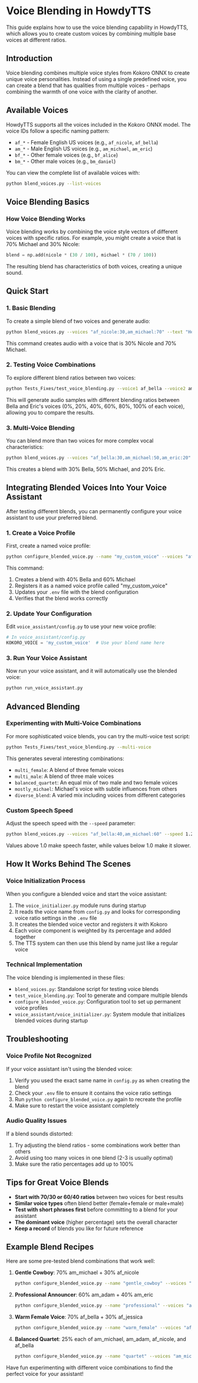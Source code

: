 # Voice Blending in HowdyTTS

This guide explains how to use the voice blending capability in HowdyTTS, which allows you to create custom voices by combining multiple base voices at different ratios.

## Introduction

Voice blending combines multiple voice styles from Kokoro ONNX to create unique voice personalities. Instead of using a single predefined voice, you can create a blend that has qualities from multiple voices - perhaps combining the warmth of one voice with the clarity of another.

## Available Voices

HowdyTTS supports all the voices included in the Kokoro ONNX model. The voice IDs follow a specific naming pattern:

- `af_*` - Female English US voices (e.g., `af_nicole`, `af_bella`)
- `am_*` - Male English US voices (e.g., `am_michael`, `am_eric`) 
- `bf_*` - Other female voices (e.g., `bf_alice`)
- `bm_*` - Other male voices (e.g., `bm_daniel`)

You can view the complete list of available voices with:

```bash
python blend_voices.py --list-voices
```

## Voice Blending Basics

### How Voice Blending Works

Voice blending works by combining the voice style vectors of different voices with specific ratios. For example, you might create a voice that is 70% Michael and 30% Nicole:

```python
blend = np.add(nicole * (30 / 100), michael * (70 / 100))
```

The resulting blend has characteristics of both voices, creating a unique sound.

## Quick Start

### 1. Basic Blending

To create a simple blend of two voices and generate audio:

```bash
python blend_voices.py --voices "af_nicole:30,am_michael:70" --text "Hello, this is a blended voice test."
```

This command creates audio with a voice that is 30% Nicole and 70% Michael.

### 2. Testing Voice Combinations

To explore different blend ratios between two voices:

```bash
python Tests_Fixes/test_voice_blending.py --voice1 af_bella --voice2 am_eric --steps 5
```

This will generate audio samples with different blending ratios between Bella and Eric's voices (0%, 20%, 40%, 60%, 80%, 100% of each voice), allowing you to compare the results.

### 3. Multi-Voice Blending

You can blend more than two voices for more complex vocal characteristics:

```bash
python blend_voices.py --voices "af_bella:30,am_michael:50,am_eric:20" --text "This blends three different voices."
```

This creates a blend with 30% Bella, 50% Michael, and 20% Eric.

## Integrating Blended Voices Into Your Voice Assistant

After testing different blends, you can permanently configure your voice assistant to use your preferred blend.

### 1. Create a Voice Profile

First, create a named voice profile:

```bash
python configure_blended_voice.py --name "my_custom_voice" --voices "af_bella:40,am_michael:60"
```

This command:
1. Creates a blend with 40% Bella and 60% Michael
2. Registers it as a named voice profile called "my_custom_voice"
3. Updates your `.env` file with the blend configuration
4. Verifies that the blend works correctly

### 2. Update Your Configuration

Edit `voice_assistant/config.py` to use your new voice profile:

```python
# In voice_assistant/config.py
KOKORO_VOICE = 'my_custom_voice'  # Use your blend name here
```

### 3. Run Your Voice Assistant

Now run your voice assistant, and it will automatically use the blended voice:

```bash
python run_voice_assistant.py
```

## Advanced Blending

### Experimenting with Multi-Voice Combinations

For more sophisticated voice blends, you can try the multi-voice test script:

```bash
python Tests_Fixes/test_voice_blending.py --multi-voice
```

This generates several interesting combinations:
- `multi_female`: A blend of three female voices
- `multi_male`: A blend of three male voices
- `balanced_quartet`: An equal mix of two male and two female voices
- `mostly_michael`: Michael's voice with subtle influences from others
- `diverse_blend`: A varied mix including voices from different categories

### Custom Speech Speed

Adjust the speech speed with the `--speed` parameter:

```bash
python blend_voices.py --voices "af_bella:40,am_michael:60" --speed 1.2 --text "This is slightly faster speech."
```

Values above 1.0 make speech faster, while values below 1.0 make it slower.

## How It Works Behind The Scenes

### Voice Initialization Process

When you configure a blended voice and start the voice assistant:

1. The `voice_initializer.py` module runs during startup
2. It reads the voice name from `config.py` and looks for corresponding voice ratio settings in the `.env` file
3. It creates the blended voice vector and registers it with Kokoro
4. Each voice component is weighted by its percentage and added together 
5. The TTS system can then use this blend by name just like a regular voice

### Technical Implementation

The voice blending is implemented in these files:
- `blend_voices.py`: Standalone script for testing voice blends
- `test_voice_blending.py`: Tool to generate and compare multiple blends
- `configure_blended_voice.py`: Configuration tool to set up permanent voice profiles
- `voice_assistant/voice_initializer.py`: System module that initializes blended voices during startup

## Troubleshooting

### Voice Profile Not Recognized

If your voice assistant isn't using the blended voice:

1. Verify you used the exact same name in `config.py` as when creating the blend
2. Check your `.env` file to ensure it contains the voice ratio settings
3. Run `python configure_blended_voice.py` again to recreate the profile
4. Make sure to restart the voice assistant completely

### Audio Quality Issues

If a blend sounds distorted:

1. Try adjusting the blend ratios - some combinations work better than others
2. Avoid using too many voices in one blend (2-3 is usually optimal)
3. Make sure the ratio percentages add up to 100%

## Tips for Great Voice Blends

- **Start with 70/30 or 60/40 ratios** between two voices for best results
- **Similar voice types** often blend better (female+female or male+male)
- **Test with short phrases first** before committing to a blend for your assistant
- **The dominant voice** (higher percentage) sets the overall character
- **Keep a record** of blends you like for future reference

## Example Blend Recipes

Here are some pre-tested blend combinations that work well:

1. **Gentle Cowboy**: 70% am_michael + 30% af_nicole
   ```bash
   python configure_blended_voice.py --name "gentle_cowboy" --voices "am_michael:70,af_nicole:30"
   ```

2. **Professional Announcer**: 60% am_adam + 40% am_eric
   ```bash
   python configure_blended_voice.py --name "professional" --voices "am_adam:60,am_eric:40"
   ```

3. **Warm Female Voice**: 70% af_bella + 30% af_jessica
   ```bash
   python configure_blended_voice.py --name "warm_female" --voices "af_bella:70,af_jessica:30"
   ```

4. **Balanced Quartet**: 25% each of am_michael, am_adam, af_nicole, and af_bella
   ```bash
   python configure_blended_voice.py --name "quartet" --voices "am_michael:25,am_adam:25,af_nicole:25,af_bella:25"
   ```

Have fun experimenting with different voice combinations to find the perfect voice for your assistant!